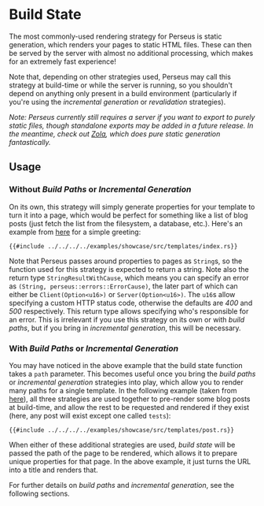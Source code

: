 # Build State

The most commonly-used rendering strategy for Perseus is static generation, which renders your pages to static HTML files. These can then be served by the server with almost no additional processing, which makes for an extremely fast experience!

Note that, depending on other strategies used, Perseus may call this strategy at build-time or while the server is running, so you shouldn't depend on anything only present in a build environment (particularly if you're using the *incremental generation* or *revalidation* strategies).

*Note: Perseus currently still requires a server if you want to export to purely static files, though standalone exports may be added in a future release. In the meantime, check out [Zola](https://getzola.org), which does pure static generation fantastically.*

## Usage

### Without *Build Paths* or *Incremental Generation*

On its own, this strategy will simply generate properties for your template to turn it into a page, which would be perfect for something like a list of blog posts (just fetch the list from the filesystem, a database, etc.). Here's an example from [here](https://github.com/arctic-hen7/perseus/blob/main/examples/showcase/src/templates/index.rs) for a simple greeting:

```rust,no_run,no_playground
{{#include ../../../../examples/showcase/src/templates/index.rs}}
```

Note that Perseus passes around properties to pages as `String`s, so the function used for this strategy is expected to return a string. Note also the return type `StringResultWithCause`, which means you can specify an error as `(String, perseus::errors::ErrorCause)`, the later part of which can either be `Client(Option<u16>)` or `Server(Option<u16>)`. The `u16`s allow specifying a custom HTTP status code, otherwise the defaults are *400* and *500* respectively. This return type allows specifying who's responsible for an error. This is irrelevant if you use this strategy on its own or with *build paths*, but if you bring in *incremental generation*, this will be necessary.

### With *Build Paths* or *Incremental Generation*

You may have noticed in the above example that the build state function takes a `path` parameter. This becomes useful once you bring the *build paths* or *incremental generation* strategies into play, which allow you to render many paths for a single template. In the following example (taken from [here](https://github.com/arctic-hen7/perseus/blob/main/examples/showcase/src/templates/post.rs)), all three strategies are used together to pre-render some blog posts at build-time, and allow the rest to be requested and rendered if they exist (here, any post will exist except one called `tests`):

```rust,no_run,no_playground
{{#include ../../../../examples/showcase/src/templates/post.rs}}
```

When either of these additional strategies are used, *build state* will be passed the path of the page to be rendered, which allows it to prepare unique properties for that page. In the above example, it just turns the URL into a title and renders that.

For further details on *build paths* and *incremental generation*, see the following sections.
